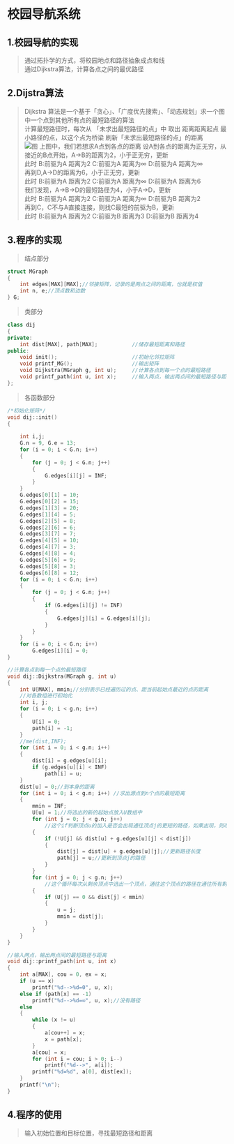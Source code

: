 # 校园导航系统  
## 1.校园导航的实现  
> 通过拓扑学的方式，将校园地点和路径抽象成点和线  
> 通过Dijkstra算法，计算各点之间的最优路径  
## 2.Dijstra算法  
> Dijkstra 算法是一个基于「贪心」、「广度优先搜索」、「动态规划」求一个图中一个点到其他所有点的最短路径的算法  
> 计算最短路径时，每次从 「未求出最短路径的点」中 取出 距离距离起点 最小路径的点，以这个点为桥梁 刷新「未求出最短路径的点」的距离  
![图](图.webp)
> 上图中，我们若想求A点到各点的距离
> 设A到各点的距离为正无穷，从接近的B点开始，A->B的距离为2，小于正无穷，更新  
> 此时 B:前驱为A 距离为2 C:前驱为A 距离为∞ D:前驱为A 距离为∞  
> 再到D,A->D的距离为6，小于正无穷，更新  
> 此时 B:前驱为A 距离为2 C:前驱为A 距离为∞ D:前驱为A 距离为6  
> 我们发现，A->B->D的最短路径为4，小于A->D，更新  
> 此时 B:前驱为A 距离为2 C:前驱为A 距离为∞ D:前驱为B 距离为2  
> 再到C，C不与A直接连接，则找C最短的前驱为B，更新  
> 此时 B:前驱为A 距离为2 C:前驱为B 距离为3 D:前驱为B 距离为4  
## 3.程序的实现
> 结点部分
``` c++
struct MGraph
{
    int edges[MAX][MAX];//邻接矩阵，记录的是两点之间的距离，也就是权值
    int n, e;//顶点数和边数
} G;
```  
> 类部分
``` c++
class dij
{
private:
    int dist[MAX], path[MAX];           //储存最短距离和路径
public:
    void init();                        //初始化邻拉矩阵
    void printf_MG();                   //输出矩阵
    void Dijkstra(MGraph g, int u);     //计算各点到每一个点的最短路径
    void printf_path(int u, int x);     //输入两点，输出两点间的最短路径与距离
};
```
> 各函数部分  
``` c++
/*初始化矩阵*/
void dij::init()
{
    
    int i,j;
    G.n = 9, G.e = 13;
    for (i = 0; i < G.n; i++)
    {
        for (j = 0; j < G.n; j++)
        {
            G.edges[i][j] = INF;
        }
    }
    G.edges[0][1] = 10;
    G.edges[0][2] = 15;
    G.edges[1][3] = 20;
    G.edges[1][4] = 5;
    G.edges[2][5] = 8;
    G.edges[2][6] = 6;
    G.edges[3][7] = 7;
    G.edges[4][5] = 10;
    G.edges[4][7] = 3;
    G.edges[4][8] = 4;
    G.edges[5][6] = 9;
    G.edges[5][8] = 3;
    G.edges[6][8] = 12;
    for (i = 0; i < G.n; i++)
    {
        for (j = 0; j < G.n; j++)
        {
            if (G.edges[i][j] != INF)
            {
                G.edges[j][i] = G.edges[i][j];
            }
        }
    }
    for (i = 0; i < G.n; i++)
        G.edges[i][i] = 0;
}
```

``` c++
//计算各点到每一个点的最短路径
void dij::Dijkstra(MGraph g, int u)
{
    int U[MAX], mmin;//分别表示已经遍历过的点、距当前起始点最近的点的距离
    //对各数组进行初始化
    int i, j;
    for (i = 0; i < g.n; i++)
    {
        U[i] = 0;
        path[i] = -1;
    }
    //me(dist,INF);
    for (int i = 0; i < g.n; i++)
    {
        dist[i] = g.edges[u][i];
        if (g.edges[u][i] < INF)
            path[i] = u;
    }
    dist[u] = 0;//到本身的距离
    for (int i = 0; i < g.n; i++) //求出源点到n个点的最短距离
    {
        mmin = INF;
        U[u] = 1;//将选出的新的起始点放入U数组中
        for (int j = 0; j < g.n; j++)
            //这个if判断顶点u的加入是否会出现通往顶点j的更短的路径，如果出现，则改变原来路径及其长度，否则什么都不做
        {
            if (!U[j] && dist[u] + g.edges[u][j] < dist[j])
            {
                dist[j] = dist[u] + g.edges[u][j];//更新路径长度
                path[j] = u;//更新到顶点j的路径
            }
        }
        for (int j = 0; j < g.n; j++)
            //这个循环每次从剩余顶点中选出一个顶点，通往这个顶点的路径在通往所有剩余顶点的路径中是长度最短的
        {
            if (U[j] == 0 && dist[j] < mmin)
            {
                u = j;
                mmin = dist[j];
            }
        }
    }
}
```
``` C++
//输入两点，输出两点间的最短路径与距离
void dij::printf_path(int u, int x)
{
    int a[MAX], cou = 0, ex = x;
    if (u == x)
        printf("%d-->%d=0", u, x);
    else if (path[x] == -1)
        printf("%d-->%d=∞", u, x);//没有路径
    else
    {
        while (x != u)
        {
            a[cou++] = x;
            x = path[x];
        }
        a[cou] = x;
        for (int i = cou; i > 0; i--)
            printf("%d-->", a[i]);
        printf("%d=%d", a[0], dist[ex]);
    }
    printf("\n");
}
```
## 4.程序的使用
> 输入初始位置和目标位置，寻找最短路径和距离